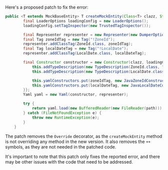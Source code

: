 Here's a proposed patch to fix the error:
```java
public <T extends MockBaseEntity> T createMockEntity(Class<T> clazz, String path) {
        final LoaderOptions loadingConfig = new LoaderOptions();
        loadingConfig.setTagInspector(new TrustedTagInspector());

        final Representer representer = new Representer(new DumperOptions());
        final Tag zoneIdTag = new Tag("!ZoneId");
        representer.addClassTag(ZoneId.class, zoneIdTag);
        final Tag localDateTag = new Tag("!LocalDate");
        representer.addClassTag(LocalDate.class, localDateTag);

        final Constructor constructor = new Constructor(clazz, loadingConfig) {{
            this.addTypeDescription(new TypeDescription(ZoneId.class, "ZoneId"));
            this.addTypeDescription(new TypeDescription(LocalDate.class, "LocalDate"));

            this.yamlConstructors.put(zoneIdTag, new JavaZoneIdConstruct());
            this.yamlConstructors.put(localDateTag, new JavaLocalDateConstruct());
        }};
        Yaml yaml = new Yaml(constructor, representer);

        try {
            return yaml.load(new BufferedReader(new FileReader(path)));
        } catch (FileNotFoundException e) {
            throw new RuntimeException(e);
        }
    }
```
The patch removes the `Override` decorator, as the `createMockEntity` method is not overriding any method in the new version. It also removes the `++` symbols, as they are not needed in the patched code.

It's important to note that this patch only fixes the reported error, and there may be other issues with the code that need to be addressed.